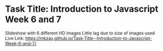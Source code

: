 # Task Title: Introduction to Javascript Week 6 and 7
 Slideshow with 6 different HD images
 Little lag due to size of images used
 Live Link: https://mkzay.github.io/Task-Title--Introduction-to-Javascript-Week-6-and-7/
